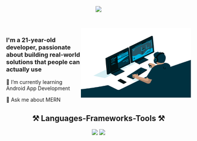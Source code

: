 <!--  <img align="" alt="Coding" width="100" src="https://media.tenor.com/rePDfDWO3XoAAAAd/hacking.gif">  
[![MasterHead](https://media.licdn.com/dms/image/D563DAQFIJGy_J4EvYA/image-scale_191_1128/0/1666883668428?e=1675425600&v=beta&t=q5S0E-n5z-gDvzZPdOvK7oorksu-JESWk3DdbbvU2ss)](https://codegrills.in)
-->

<h1 align="center">
    <img src="https://readme-typing-svg.herokuapp.com/?font=Poetsen+One&size=35&center=true&vCenter=true&width=500&height=70&duration=4000&lines=Hi+There!+👋;+I'm+Debashis+!;" />  
    <!--<img align="end" alt = "profile views" src="https://komarev.com/ghpvc/?username=mshdabiola&style=flat&color=blue"/>-->
</h1>

<br>
<img align="right" height="190" width="300" alt="GIF" src="GIF/code.gif"/>
<h3 >
I'm a 21-year-old developer, passionate about building real-world solutions that people can actually use
</h3>

<div >


 
 🌱 I’m currently learning Android App Development
 
 💬 Ask me about MERN
 


</div>

<!--
  📫 How to reach me: 
<div align="center">
 
## 📦 Toolbox


**Programming Languages:** `Python` `JavaScript`   
 
 

**Markup Languages:** `CSS` `HTML` 
 
 

**Version Control Systems:** `GitHub` `Git`   

 

**Databases:** `MongoDB` `MySQL`

 

**Backend Frameworks/Libraries:**  `Firebase` `Node.js` `Flask`     
 
 
**Frontend Frameworks/Libraries:** `React` `Tailwind CSS`


**API Development Tools:** `Postman` 
</div>

-->

<h2 align="center">⚒️ Languages-Frameworks-Tools ⚒️</h2>
<div align="center">
    <img src="https://skillicons.dev/icons?i=html,css,javascript,git,postman" />
    <img src="https://skillicons.dev/icons?i=nodejs,python,express,mongodb,sqlite,androidstudio,kotlin,firebase" /><br>
</div>

<!--
<p align="center">
  <img src="https://github-readme-stats.vercel.app/api/top-langs/?username=DopeDev32&theme=dark&hide_border=false&include_all_commits=false&count_private=false&layout=compact" width="45%">
</p> 
-->
<!-- ![Top Langs](https://github-readme-stats.vercel.app/api/top-langs/?username=DopeDev32&layout=compact) -->
        
<!--

 firebase tailwind bootstrap, react,
<div align="center">
<a href='https://ko-fi.com/V7V4RAK9C' target='_blank'><img height='64' style='border:0px;height:64px;' src='https://storage.ko-fi.com/cdn/kofi1.png?v=3' border='0' alt='Buy Me a Coffee at ko-fi.com' /></a>
</div>


-->


<div align="center">
 
<!-- ## ✨ Fun Facts 

- I am also interested in video editing.
- 
- I love using Mac after switching from Linux.
</div>
<!--
**DopeDev32/DopeDev32** is a ✨ _special_ ✨ repository because its `README.md` (this file) appears on your GitHub profile.

Here are some ideas to get you started:

- 🔭 I’m currently working on ...
- 🌱 I’m currently learning ...
- 👯 I’m looking to collaborate on ...
- 🤔 I’m looking for help with ...
- 💬 Ask me about ...
- 📫 How to reach me: ...
- 😄 Pronouns: ...
- ⚡ Fun fact: ...
-->
